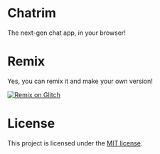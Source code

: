 # Chatrim
The next-gen chat app, in your browser!

# Remix
Yes, you can remix it and make your own version!

<a href="https://glitch.com/edit/#!/remix/chatrim"><img alt="Remix on Glitch" src="https://cdn.gomix.com/f3620a78-0ad3-4f81-a271-c8a4faa20f86%2Fremix-button.svg"></a>

# License
This project is licensed under the [MIT license](LICENSE.md).